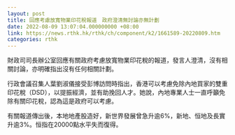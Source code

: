 ```yaml
---
layout: post
title: 回應考慮放寬物業印花稅報道　政府澄清無討論亦無計劃
date: 2022-08-09 13:07:04.000000000 +08:00
link: https://news.rthk.hk/rthk/ch/component/k2/1661589-20220809.htm
categories: rthk
---
```


財政司司長辦公室回應有關政府考慮放寬物業印花稅的報道，發言人澄清，沒有相關討論，亦明確指出沒有任何相關計劃。

行政會議召集人葉劉淑儀接受彭博訪問時指出，香港可以考慮免除內地買家的雙重印花稅（DSD），以提振經濟，並有助挽回人才。她說，內地專業人士一直呼籲免除有關印花稅，認為這是政府可以考慮。

有關報道傳出後，本地地產股造好，新世界發展曾急升逾6%，新地、恒地及長實升逾3%。恒指在20000點水平失而復得。
